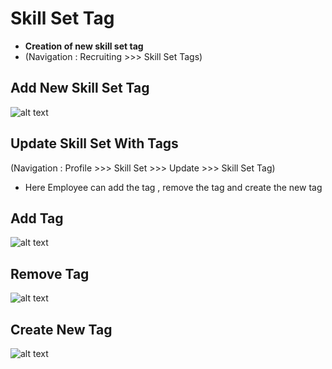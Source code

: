 Skill Set Tag
=========
 - **Creation of new skill set tag**
 - (Navigation : Recruiting >>> Skill Set Tags)

Add New Skill Set Tag
----
![alt text](../../images/recruiting/skillsettag.png "Skill  Set Tag Request")

Update Skill Set With Tags
----
(Navigation : Profile >>> Skill Set >>> Update >>> Skill Set Tag)


 -  Here Employee can add the tag , remove the tag and create the new tag 

Add Tag
----
![alt text](../../images/recruiting/add-skillsettag-profile.png "Skill Set Tag Request")

Remove Tag
----
![alt text](../../images/recruiting/remove-skillsettag-profile.png "Skill Set Tag Request")

Create New Tag
----
![alt text](../../images/recruiting/create-new-skillsettag-profile.png "Skill Set Tag Request")



